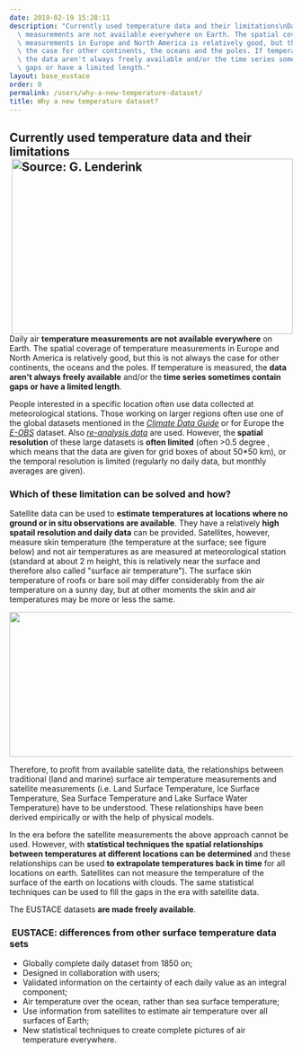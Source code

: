 ```yaml
---
date: 2019-02-19 15:28:11
description: "Currently used temperature data and their limitations\nDaily\_air temperature\
  \ measurements are not available everywhere on Earth. The spatial coverage of temperature\
  \ measurements in Europe and North America is relatively good, but this is not always\
  \ the case for other continents, the oceans and the poles. If temperature is measured,\
  \ the data aren't always freely available and/or the time series sometimes contain\
  \ gaps or have a limited length."
layout: base_eustace
order: 0
permalink: /users/why-a-new-temperature-dataset/
title: Why a new temperature dataset?
---
```


<h2><strong>Currently used temperature data and their limitations</strong><img alt="Source: G. Lenderink" height="312" src="/eustace/static/media/uploads/temperatuur.jpg" style="float: right;" width="500"><a href="http://eustace-project.ceda.ac.uk/eustace/static/media/uploads/temperatuur.jpg"></a></h2>
<p>Daily air <strong>temperature measurements are not available everywhere</strong> on Earth. The spatial coverage of temperature measurements in Europe and North America is relatively good, but this is not always the case for other continents, the oceans and the poles. If temperature is measured, the <strong>data aren't always freely available</strong> and/or the<strong> time series sometimes contain gaps or have a limited length</strong>.</p>
<p>People interested in a specific location often use data collected at meteorological stations. Those working on larger regions often use one of the global datasets mentioned in the <em><a href="https://climatedataguide.ucar.edu/climate-data/global-temperature-data-sets-overview-comparison-table">Climate Data Guide</a> </em>or for Europe the <em><a href="http://www.ecad.eu/download/ensembles/ensembles.php">E-OBS</a> </em>dataset. Also <em><a href="https://climatedataguide.ucar.edu/climate-data/atmospheric-reanalysis-overview-comparison-tables">re-analysis data</a> </em>are used. However, the<strong> spatial resolution</strong> of these large datasets is <strong>often limited</strong> (often &gt;0.5 degree , which means that the data are given for grid boxes of about 50*50 km), or the temporal resolution is limited (regularly no daily data, but monthly averages are given).</p>
<p></p>
<p></p>
<h3><strong>Which of these limitation can be solved and how? </strong></h3>
<p>Satellite data can be used to <strong>estimate temperatures at locations where no ground or in situ observations are available</strong>. They have a relatively <strong>high spatail resolution and daily data</strong> can be provided. Satellites, however, measure skin temperature (the temperature at the surface; see figure below) and not air temperatures as are measured at meteorological station (standard at about 2 m height, this is relatively near the surface and therefore also called "surface air temperature"). The surface skin temperature of roofs or bare soil may differ considerably from the air temperature on a sunny day, but at other moments the skin and air temperatures may be more or less the same.</p>
<p><img height="258" src="https://www.eustaceproject.eu/eustace/static/media/uploads/skin_air_temperature.jpg" width="600"></p>
<p>Therefore, to profit from available satellite data, the relationships between traditional (land and marine) surface air temperature measurements and satellite measurements (i.e. Land Surface Temperature, Ice Surface Temperature, Sea Surface Temperature and Lake Surface Water Temperature) have to be understood. These relationships have been derived empirically or with the help of physical models.</p>
<p>In the era before the satellite measurements the above approach cannot be used. However, with <strong>statistical techniques the spatial relationships between temperatures at different locations can be determined</strong> and these relationships can be used <strong>to extrapolate temperatures back in time</strong> for all locations on earth. Satellites can not measure the temperature of the surface of the earth on locations with clouds. The same statistical techniques can be used to fill the gaps in the era with satellite data.</p>
<p>The EUSTACE datasets <strong>are made freely available</strong>.</p>
<p></p>
<h3> <b>EUSTACE: differences from other surface temperature data sets</b></h3>
<ul>
<li>Globally complete daily dataset from 1850 on;</li>
<li>Designed in collaboration with users;</li>
<li>Validated information on the certainty of each daily value as an integral component;</li>
<li>Air temperature over the ocean, rather than sea surface temperature;</li>
<li>Use information from satellites to estimate air temperature over all surfaces of Earth;</li>
<li>New statistical techniques to create complete pictures of air temperature everywhere.</li>
</ul>
